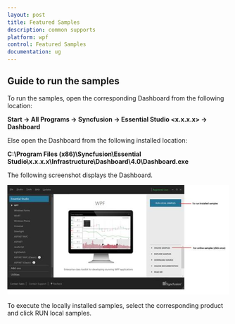 ```yaml
---
layout: post
title: Featured Samples
description: common supports
platform: wpf
control: Featured Samples
documentation: ug
---
```


## Guide to run the samples

To run the samples, open the corresponding Dashboard from the following location:

**Start -> All Programs -> Syncfusion -> Essential Studio <x.x.x.x> -> Dashboard**

Else open the Dashboard from the following installed location:

**C:\Program Files (x86)\Syncfusion\Essential Studio\x.x.x.x\Infrastructure\Dashboard\4.0\Dashboard.exe**

The following screenshot displays the Dashboard.

![](Guidetorunthesamples_images/Guidetorunthesamples_img1.jpeg)


To execute the locally installed samples, select the corresponding product and click RUN local samples.

